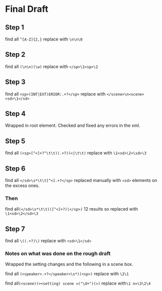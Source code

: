 # Final Draft

## Step 1
find all `^[A-Z]{2,}`  replace with `\n\n\0`
## Step 2
find all `(\n\n)(\w)` replace with `</sp>\1<sp>\2`
## Step 3
find all `<sp>(INT|EXT)ERIOR:.+?</sp>` replace with `</scene>\n<scene><sd>\1</sd>`
## Step 4
Wrapped in root element. Checked and fixed any errors in the xml.
## Step 5
find all `(<sp>[^<]+?^\t\t)(.+?)(<|\t\t)` replace with `\1<sd>\2<\sd>\3`
## Step 6
find all `</sd>\s*\t\t[^<].+?</sp>` replaced manually with `<sd>` elements on the excess ones.
### Then
find all`(</sd>\s*\t\t)([^<]+?)(</sp>)` 12 results so replaced with `\1<sd>\2</sd>\3`
## Step 7
find all `\((.+?)\)` replace with `<sd>\1</sd>`


### Notes on what was done on the rough draft
Wrapped the setting changes and the following in a scene box.

find all `(<speaker>.+?</speaker>\s*)(<sp>)` replace with `\2\1`

find all`(<scene)(><setting) scene =("\d+")(>)` replace with`\1 n=\3\2\4`
